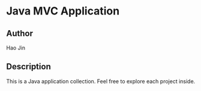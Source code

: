 # Java MVC Application

## Author

Hao Jin

## Description

This is a Java application collection. 
Feel free to explore each project inside.